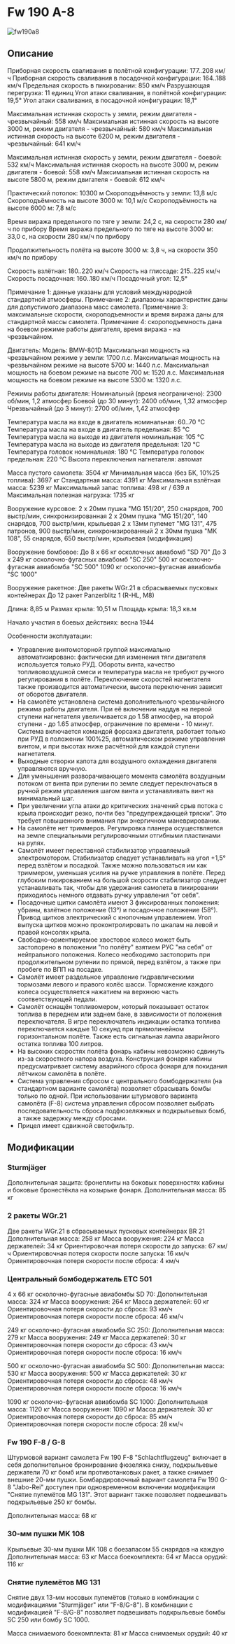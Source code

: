 # Fw 190 A-8

![fw190a8](../images/fw190a8.png)

## Описание

Приборная скорость сваливания в полётной конфигурации: 177..208 км/ч
Приборная скорость сваливания в посадочной конфигурации: 164..188 км/ч
Предельная скорость в пикировании: 850 км/ч
Разрушающая перегрузка: 11 единиц
Угол атаки сваливания, в полётной конфигурации: 19,5°
Угол атаки сваливания, в посадочной конфигурации: 18,1°

Максимальная истинная скорость у земли, режим двигателя - чрезвычайный: 558 км/ч
Максимальная истинная скорость на высоте 3000 м, режим двигателя - чрезвычайный: 580 км/ч
Максимальная истинная скорость на высоте 6200 м, режим двигателя - чрезвычайный: 641 км/ч

Максимальная истинная скорость у земли, режим двигателя - боевой: 532 км/ч
Максимальная истинная скорость на высоте 3000 м, режим двигателя - боевой: 558 км/ч
Максимальная истинная скорость на высоте 5800 м, режим двигателя - боевой: 612 км/ч

Практический потолок: 10300 м
Скороподъёмность у земли: 13,8 м/с
Скороподъёмность на высоте 3000 м: 10,1 м/с
Скороподъёмность на высоте 6000 м: 7,8 м/с

Время виража предельного по тяге у земли: 24,2 с, на скорости 280 км/ч по прибору
Время виража предельного по тяге на высоте 3000 м: 33,0 с, на скорости 280 км/ч по прибору

Продолжительность полёта на высоте 3000 м: 3,8 ч, на скорости 350 км/ч по прибору

Скорость взлётная: 180..220 км/ч
Скорость на глиссаде: 215..225 км/ч
Скорость посадочная: 160..180 км/ч
Посадочный угол: 12,5°

Примечание 1: данные указаны для условий международной стандартной атмосферы.
Примечание 2: диапазоны характеристик даны для допустимого диапазона масс самолета.
Примечание 3: максимальные скорости, скороподъемности и время виража даны для стандартной массы самолета.
Примечание 4: скороподъемность дана на боевом режиме работы двигателя, время виража - на чрезвычайном.

Двигатель:
Модель: BMW-801D
Максимальная мощность на чрезвычайном режиме у земли: 1700 л.с.
Максимальная мощность на чрезвычайном режиме на высоте 5700 м: 1440 л.с.
Максимальная мощность на боевом режиме на высоте 700 м: 1520 л.с.
Максимальная мощность на боевом режиме на высоте 5300 м: 1320 л.с.

Режимы работы двигателя:
Номинальный (время неограничено): 2300 об/мин, 1,2 атмосфер
Боевой (до 30 минут): 2400 об/мин, 1,32 атмосфер
Чрезвычайный (до 3 минут): 2700 об/мин, 1,42 атмосфер

Температура масла на входе в двигатель номинальная: 60..70 °С
Температура масла на входе в двигатель предельная: 85 °С
Температура масла на выходе из двигателя номинальная: 105 °С
Температура масла на выходе из двигателя предельная: 120 °С
Температура головок номинальная: 180 °С
Температура головок предельная: 220 °С
Высота переключения нагнетателя: автомат

Масса пустого самолета: 3504 кг
Минимальная масса (без БК, 10%25 топлива): 3697 кг
Стандартная масса: 4391 кг
Максимальная взлётная масса: 5239 кг
Максимальный запас топлива: 498 кг / 639 л
Максимальная полезная нагрузка: 1735 кг

Вооружение курсовое:
2 x 20мм пушка "MG 151/20", 250 снарядов, 700 выстр/мин, синхронизированная
2 x 20мм пушка "MG 151/20", 140 снарядов, 700 выстр/мин, крыльевая
2 x 13мм пулемет "MG 131", 475 патронов, 900 выстр/мин, синхронизированный
2 x 30мм пушка "MK 108", 55 снарядов, 650 выстр/мин, крыльевая (модификация)

Вооружение бомбовое:
До 8 x 66 кг осколочных авиабомб "SD 70"
До 3 x 249 кг осколочно-фугасных авиабомб "SC 250"
500 кг осколочно-фугасная авиабомба "SС 500"
1090 кг осколочно-фугасная авиабомба "SС 1000"

Вооружение ракетное:
Две ракеты WGr.21 в сбрасываемых пусковых контейнерах
До 12 ракет Panzerblitz 1 (R-HL, M8)

Длина: 8,85 м
Размах крыла: 10,51 м
Площадь крыла: 18,3 кв.м

Начало участия в боевых действиях: весна 1944

Особенности эксплуатации:
- Управление винтомоторной группой максимально автоматизировано: фактически для изменения тяги двигателя используется только РУД. Обороты винта, качество топливовоздушной смеси и температура масла не требуют ручного регулирования в полёте. Переключение скоростей нагнетателя также производится автоматически, высота переключения зависит от оборотов двигателя.
- На самолёте установлена система дополнительного чрезвычайного режима работы двигателя. При её включении наддув на первой ступени нагнетателя увеличивается до 1.58 атмосфер, на второй ступени - до 1.65 атмосфер, ограничение по времени - 10 минут. Система включается командой форсажа двигателя, работает только при РУД в положении 100%25, автоматическом режиме управления винтом, и при высотах ниже расчётной для каждой ступени нагнетателя.
- Выходные створки капота для воздушного охлаждения двигателя управляются вручную.
- Для уменьшения разворачивающего момента самолёта воздушным потоком от винта при рулении по земле следует переключаться в ручной режим управления шагом винта и устанавливать винт на минимальный шаг.
- При увеличении угла атаки до критических значений срыв потока с крыла происходит резко, почти без "предупреждающей тряски". Это требует повышенного внимания при энергичном маневрировании.
- На самолёте нет триммеров. Регулировка планера осуществляется на земле специальными регулировочными отгибными пластинами на рулях.
- Самолёт имеет переставной стабилизатор управляемый электромотором. Стабилизатор следует устанавливать на угол +1,5° перед взлётом и посадкой. Также можно пользоваться им как триммером, уменьшая усилия на ручке управления в полёте. Перед глубоким пикированием на большой скорости стабилизатор следует устанавливать так, чтобы для удержания самолета в пикировании приходилось немного отдавать ручку управления "от себя".
- Посадочные щитки самолёта имеют 3 фиксированных положения: убраны, взлётное положение (13°) и посадочное положение (58°). Привод щитков электрический с кнопочным управлением. Угол выпуска щитков можно проконтролировать по шкалам на левой и правой консолях крыла.
- Свободно-ориентируемое хвостовое колесо может быть застопорено в положении "по полёту" взятием РУС "на себя" от нейтрального положения. Колесо необходимо застопорить при продолжительном рулении по прямой, перед взлётом, а также при пробеге по ВПП на посадке.
- Самолёт имеет раздельное управление гидравлическими тормозами левого и правого колёс шасси. Торможение каждого колеса осуществляется нажатием на верхнюю часть соответствующей педали.
- Самолёт оснащён топливомером, который показывает остаток топлива в переднем или заднем баке, в зависимости от положения переключателя. В игре переключатель индикации остатка топлива переключается каждые 10 секунд при прямолинейном горизонтальном полёте. Также есть сигнальная лампа аварийного остатка топлива 100 литров.
- На высоких скоростях полёта фонарь кабины невозможно сдвинуть из-за скоростного напора воздуха. Конструкция фонаря кабины предусматривает систему аварийного сброса фонаря для покидания лётчиком самолёта в полёте.
- Система управления сбросом с центрального бомбодержателя (на стандартном варианте самолёта) позволяет сбрасывать бомбы только по одной. При использовании штурмового варианта самолёта (F-8) система управления сбросом позволяет выбрать последовательность сброса подфюзеляжных и подкрыльевых бомб, а также задержку между сбросами.
- Прицел имеет сдвижной светофильтр.

## Модификации


### Sturmjäger

Дополнительная защита: бронеплиты на боковых поверхностях кабины и боковые бронестёкла на козырьке фонаря.
Дополнительная масса: 85 кг


### 2 ракеты WGr.21

 Две ракеты WGr.21 в сбрасываемых пусковых контейнерах BR 21
Дополнительная масса: 258 кг
Масса вооружения: 224 кг
Масса держателей: 34 кг
Ориентировочная потеря скорости до запуска: 67 км/ч
Ориентировочная потеря скорости после запуска: 16 км/ч
Ориентировочная потеря скорости после сброса: 4 км/ч﻿


### Центральный бомбодержатель ETC 501

4 x 66 кг осколочно-фугасные авиабомбы SD 70:
Дополнительная масса: 324 кг
Масса вооружения: 264 кг
Масса держателей: 60 кг
Ориентировочная потеря скорости до сброса: 93 км/ч
Ориентировочная потеря скорости после сброса: 46 км/ч

249 кг осколочно-фугасная авиабомба SC 250:
Дополнительная масса: 279 кг
Масса вооружения: 249 кг
Масса держателей: 30 кг
Ориентировочная потеря скорости до сброса: 43 км/ч
Ориентировочная потеря скорости после сброса: 16 км/ч

500 кг осколочно-фугасная авиабомба SC 500:
Дополнительная масса: 530 кг
Масса вооружения: 500 кг
Масса держателей: 30 кг
Ориентировочная потеря скорости до сброса: 48 км/ч
Ориентировочная потеря скорости после сброса: 16 км/ч

1090 кг осколочно-фугасная авиабомба SC 1000:
Дополнительная масса: 1120 кг
Масса вооружения: 1090 кг
Масса держателей: 30 кг
Ориентировочная потеря скорости до сброса: 85 км/ч
Ориентировочная потеря скорости после сброса: 28 км/ч


### Fw 190 F-8 / G-8

Штурмовой вариант самолета Fw 190 F-8 "Schlachtflugzeug" включает в себя дополнительное бронирование фюзеляжа снизу, подкрыльевые держатели 70 кг бомб или противотанковых ракет, а также снимает внешние 20-мм пушки.
Бомбардировочный вариант самолета Fw 190 G-8 "Jabo-Rei" доступен при одновременном включении модификации "Снятие пулемётов MG 131". Этот вариант также позволяет подвешивать подкрыльевые 250 кг бомбы.

Дополнительная масса: 68 кг


### 30-мм пушки MK 108

Крыльевые 30-мм пушки MK 108 с боезапасом 55 снарядов на каждую
Дополнительная масса: 63 кг
Масса боекомплекта: 64 кг
Масса орудий: 116 кг


### Снятие пулемётов MG 131

Снятие двух 13-мм носовых пулемётов (только в комбинации с модификациями "Sturmjäger" или "F-8/G-8").
В комбинации с модификацией "F-8/G-8" позволяет подвешивать подкрыльевые бомбы SC 250 или бомбу SC 1000.

Масса снимаемого боекомплекта: 81 кг
Масса снимаемых орудий: 40 кг
